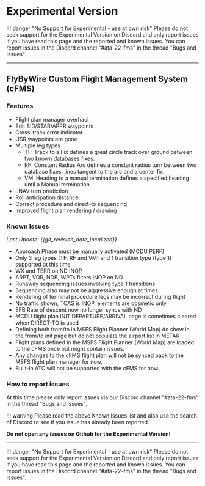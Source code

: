 # Experimental Version

!!! danger "No Support for Experimental - use at own risk"
    Please do not seek support for the Experimental Version on Discord and only report issues if you have read this page and the reported and known issues. You can report issues in the Discord channel "#ata-22-fms" in the thread "Bugs and Issues".

---

## FlyByWire Custom Flight Management System (cFMS)

### Features

- Flight plan manager overhaul
- Edit SID/STAR/APPR waypoints
- Cross-track error indicator
- USR waypoints are gone
- Multiple leg types
    - TF: Track to a Fix defines a great circle track over ground between two known databases fixes.
    - RF: Constant Radius Arc defines a constant radius turn between two database fixes, lines tangent to the arc and a center fix.
    - VM: Heading to a manual termination defines a specified heading until a Manual termination.
- LNAV turn prediction
- Roll anticipation distance
- Correct procedure and direct-to sequencing
- Improved flight plan rendering / drawing

### Known Issues

*Last Update: {{git_revision_date_localized}}*

- Approach Phase must be manually activated (MCDU PERF)
- Only 3 leg types (TF, RF and VM) and 1 transition type (type 1) supported at this time
- WX and TERR on ND INOP
- ARPT, VOR, NDB, WPTs filters INOP on ND
- Runaway sequencing issues involving type 1 transitions
- Sequencing also may not be aggressive enough at times
- Rendering of terminal procedure legs may be incorrect during flight
- No traffic shown, TCAS is INOP, elements are cosmetic only
- EFB Rate of descent now no longer syncs with ND
- MCDU flight plan INIT DEPARTURE/ARRIVAL page is sometimes cleared when DIRECT-TO is used
- Defining both from/to in MSFS Flight Planner (World Map) do show in the from/to init page but do not populate the airport list in METAR
- Flight plans defined in the MSFS Flight Planner (World Map) are loaded to the cFMS once but might contain issues.
- Any changes to the cFMS flight plan will not be synced back to the MSFS flight plan manager for now.
- Built-in ATC will not be supported with the cFMS for now.

### How to report issues

At this time please only report issues via our Discord channel "#ata-22-fms" in the thread "Bugs and Issues".

!!! warning
    Please read the above Known Issues list and also use the search of  Discord to see if you issue has already been reported.

**Do not open any issues on Github for the Experimental Version!**

<!--### Download and Install-->

<!--See [Installation Guide](../installation.md#downloads).-->

---

!!! danger "No Support for Experimental - use at own risk"
    Please do not seek support for the Experimental Version on Discord and only report issues if you have read this page and the reported and known issues. You can report issues in the Discord channel "#ata-22-fms" in the thread "Bugs and Issues".
